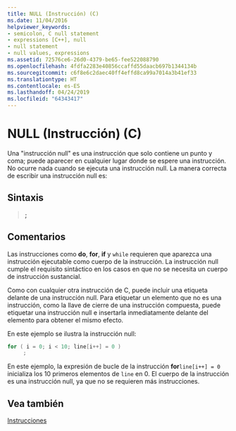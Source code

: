 ```yaml
---
title: NULL (Instrucción) (C)
ms.date: 11/04/2016
helpviewer_keywords:
- semicolon, C null statement
- expressions [C++], null
- null statement
- null values, expressions
ms.assetid: 72576ce6-26d0-4379-be65-fee522088790
ms.openlocfilehash: 4fdfa2283e40856ccaffd55daacb697b1344134b
ms.sourcegitcommit: c6f8e6c2daec40ff4effd8ca99a7014a3b41ef33
ms.translationtype: HT
ms.contentlocale: es-ES
ms.lasthandoff: 04/24/2019
ms.locfileid: "64343417"
---
```

# <a name="null-statement-c"></a>NULL (Instrucción) (C)

Una "instrucción null" es una instrucción que solo contiene un punto y coma; puede aparecer en cualquier lugar donde se espere una instrucción. No ocurre nada cuando se ejecuta una instrucción null. La manera correcta de escribir una instrucción null es:

## <a name="syntax"></a>Sintaxis

> **;**

## <a name="remarks"></a>Comentarios

Las instrucciones como **do**, **for**, **if** y `while` requieren que aparezca una instrucción ejecutable como cuerpo de la instrucción. La instrucción null cumple el requisito sintáctico en los casos en que no se necesita un cuerpo de instrucción sustancial.

Como con cualquier otra instrucción de C, puede incluir una etiqueta delante de una instrucción null. Para etiquetar un elemento que no es una instrucción, como la llave de cierre de una instrucción compuesta, puede etiquetar una instrucción null e insertarla inmediatamente delante del elemento para obtener el mismo efecto.

En este ejemplo se ilustra la instrucción null:

```C
for ( i = 0; i < 10; line[i++] = 0 )
     ;
```

En este ejemplo, la expresión de bucle de la instrucción **for**`line[i++] = 0` inicializa los 10 primeros elementos de `line` en 0. El cuerpo de la instrucción es una instrucción null, ya que no se requieren más instrucciones.

## <a name="see-also"></a>Vea también

[Instrucciones](../c-language/statements-c.md)
